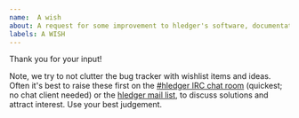```yaml
---
name:  A wish
about: A request for some improvement to hledger's software, documentation, web presence, usability etc.
labels: A WISH
---
```


Thank you for your input!

Note, we try to not clutter the bug tracker with wishlist items and ideas.
Often it's best to raise these first
on the [#hledger IRC chat room](http://irc.hledger.org) (quickest; no chat client needed)
or the [hledger mail list](http://list.hledger.org),
to discuss solutions and attract interest.
Use your best judgement.
